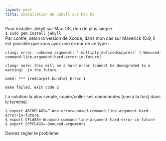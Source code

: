 ```yaml
---
layout: post
title: Installation de Jekyll sur Mac OS
---
```


Pour installer Jekyll sur Mac OS, rien de plus simple.		
`$ sudo gem install jekyll`			
Par contre, selon la version de Xcode, dans mon cas sur Maverick 10.9, il est possible que vous ayez une erreur de ce type :	
	
	clang: error: unknown argument: ‘-multiply_definedsuppress’ [-Wunused-		command-line-argument-hard-error-in-future]
	
	clang: note: this will be a hard error (cannot be downgraded to a warning) 	in the future
	
	make: *** [redcarpet.bundle] Error 1
	
	make failed, exit code 2		
La solution la plus simple, copier/coller ses commandes (une à la fois) dans le terminal.

	$ export ARCHFLAGS=”-Wno-error=unused-command-line-argument-hard-error-in-future
	$ export CFLAGS=-Wunused-command-line-argument-hard-error-in-future
	$ export CPPFLAGS=-Qunused-arguments
Devrez régler le problème.